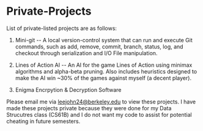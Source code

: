 # Private-Projects
List of private-listed projects are as follows:

1. Mini-git -- A local version-control system that can run and execute Git commands, such as add, remove, commit, branch, status, log, and checkout through serialization and I/O File manipulation.


2. Lines of Action AI -- An AI for the game Lines of Action using minimax algorithms and alpha-beta pruning. Also includes heuristics designed to make the AI win ~30% of the games against myself (a decent player).



3. Enigma Encrpytion & Decryption Software



Please email me via leejohn24@berkeley.edu to view these projects. 
I have made these projects private because they were done for my Data Strucutres class (CS61B) and I do not want my code to assist for potential cheating in future semesters.
